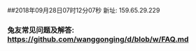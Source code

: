 ##2018年09月28日07时12分07秒 新址: 159.65.29.229
### 兔友常见问题及解答: https://github.com/wanggonging/d/blob/w/FAQ.md
